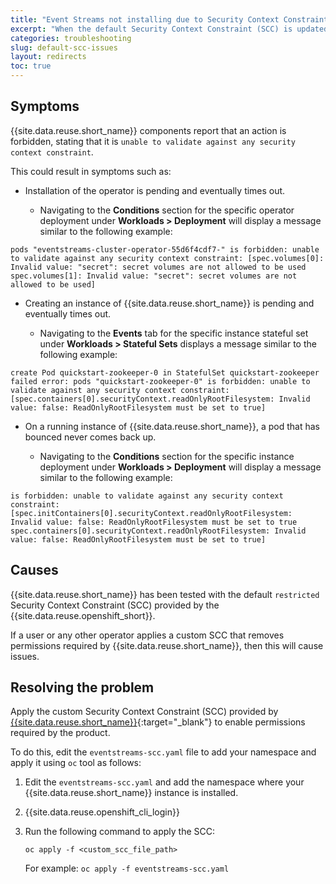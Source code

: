 ```yaml
---
title: "Event Streams not installing due to Security Context Constraint (SCC) issues"
excerpt: "When the default Security Context Constraint (SCC) is updated by user or another operator, Event Streams does not install"
categories: troubleshooting
slug: default-scc-issues
layout: redirects
toc: true
---
```


## Symptoms

{{site.data.reuse.short_name}} components report that an action is forbidden, stating that it is `unable to validate against any security context constraint`.

This could result in symptoms such as:

- Installation of the operator is pending and eventually times out.

    - Navigating to the **Conditions** section for the specific operator deployment under **Workloads > Deployment** will display a message similar to the following example:
 ```
 pods "eventstreams-cluster-operator-55d6f4cdf7-" is forbidden: unable to validate against any security context constraint: [spec.volumes[0]: Invalid value: "secret": secret volumes are not allowed to be used spec.volumes[1]: Invalid value: "secret": secret volumes are not allowed to be used]
 ```

- Creating an instance of {{site.data.reuse.short_name}} is pending and eventually times out.

    - Navigating to the **Events** tab for the specific instance stateful set under **Workloads > Stateful Sets** displays a message similar to the following example:
```
create Pod quickstart-zookeeper-0 in StatefulSet quickstart-zookeeper failed error: pods "quickstart-zookeeper-0" is forbidden: unable to validate against any security context constraint: [spec.containers[0].securityContext.readOnlyRootFilesystem: Invalid value: false: ReadOnlyRootFilesystem must be set to true]
```

- On a running instance of {{site.data.reuse.short_name}}, a pod that has bounced never comes back up.

    - Navigating to the **Conditions** section for the specific instance deployment under **Workloads > Deployment** will display a message similar to the following example:
```
is forbidden: unable to validate against any security context constraint: [spec.initContainers[0].securityContext.readOnlyRootFilesystem: Invalid value: false: ReadOnlyRootFilesystem must be set to true spec.containers[0].securityContext.readOnlyRootFilesystem: Invalid value: false: ReadOnlyRootFilesystem must be set to true]
```

## Causes

{{site.data.reuse.short_name}} has been tested with the default `restricted` Security Context Constraint (SCC) provided by the {{site.data.reuse.openshift_short}}.

If a user or any other operator applies a custom SCC that removes permissions required by {{site.data.reuse.short_name}}, then this will cause issues.

## Resolving the problem

Apply the custom Security Context Constraint (SCC) provided by [{{site.data.reuse.short_name}}](https://github.com/ibm-messaging/event-streams-operator-resources/){:target="_blank"} to enable permissions required by the product.

To do this, edit the `eventstreams-scc.yaml` file to add your namespace and apply it using `oc` tool as follows:

1. Edit the `eventstreams-scc.yaml` and add the namespace where your {{site.data.reuse.short_name}} instance is installed.

2. {{site.data.reuse.openshift_cli_login}}

3. Run the following command to apply the SCC:

    `oc apply -f <custom_scc_file_path>`

    For example: `oc apply -f eventstreams-scc.yaml`
